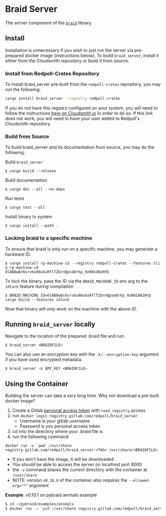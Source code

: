 # Braid Server

The server component of the [`braid`](https://gitlab.com/redpoll/braid) library.

## Install

Installation is unnecessary if you wish to just run the server via pre-prepared
docker image (instructions below). To build `braid_server`, install it either
from the Cloudsmith repository or build it from source.

### Install from Redpoll-Crates Repository

To install braid_server pre-built from the `redpoll-crates` repository, you may
run the following:

```bash
cargo install braid_server --registry redpoll-crates
```

If you do not have this registry configured on your system, you will need
to follow the instructions
[here on Cloudsmith.io](https://cloudsmith.io/~redpoll/repos/crates/setup/#formats-cargo)
in order to do so. If this link does not work, you will need to have your
user added to Redpoll's Cloudsmith repository.

### Build from Source

To build braid_server and its documentation from source, you may do the following:

Build `braid_server`

```console
$ cargo build --release
```

Build documentation

```console
$ cargo doc --all --no-deps
```

Run tests

```console
$ cargo test --all
```

Install binary to system

```console
$ cargo install --path .
```


### Locking braid to a specific machine

To ensure that braid is only run on a specific machine, you may generate a hardware ID.

```console
$ cargo install rp-machine-id --registry redpoll-crates --features cli
$ rp-machine-id
UlAB8wQc6srvhu98uGsRflTZUrnQpseDrkp_9zN91482HYE
```

To lock the binary, pass the ID via the `BRAID_MACHINE_ID` env arg to the
`idlock` feature during compilation

```console
$ BRAID_MACHINE_ID=UlAB8wQc6srvhu98uGsRflTZUrnQpseDrkp_9zN91482HYp cargo build --features idlock
```

Now that binary will only work on the machine with the above ID.


## Running `braid_server` locally

Navigate to the location of the prepared .braid file and run:

```console
$ braid_server <BRAIDFILE>
```

You can also use an encryption key with the `-k/--encryption-key` argument if
you have used encrypted metadata.

```console
$ braid_server -k $MY_KEY <BRAIDFILE>
```

## Using the Container

Building the server can take a very long time. Why not download a pre-built
docker image?

1. Create a Gitlab [personal access token](https://gitlab.com/profile/personal_access_tokens)
   with `read_registry` access
2. run `docker login registry.gitlab.com/redpoll/braid_server`
    - Username is your gitlab username
    - Passowrd is you personal access token
3. cd into the directory where your .braid file is
4. run the following command:

```console
docker run -v `pwd`:/usr/share registry.gitlab.com/redpoll/braid_server:<TAG> /usr/share/<BRAIDFILE>
```

- If you don't have the image, it will be downloaded
- You should be able to access the server on localhost port 8000
- the `-v` command shares the current directory with the container at
  `/user/share`
- NOTE: version `v0.10.0` of the container also requires the
  `--allowed-org="*"` argument

**Example**: v0.10.1 on pybraid animals example

```bash
$ cd ~/pybraid/examples/animals
$ docker run -v `pwd`:/usr/share registry.gitlab.com/redpoll/braid_server:v0.10.1 --no-auth /usr/share/animals.braid
```
